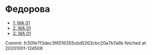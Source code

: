 # Федорова
- [1: WA 01](1.md)
- [2: WA 01](2.md)
- [3: WA 01](3.md)

Commit: fc50fe7f3dec3f6516355cbd5263cbc20a7b7a6b
 fetched at: 20201001-124508

